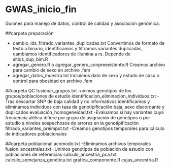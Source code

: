 # GWAS_inicio_fin

Guiones para manejo de datos, control de calidad y asociación genómica. 

##carpeta preparación
- cambio_ids_filtrado_variantes_duplicadas.txt
Convertimos de formato de texto a binario, identificamos y filtramos variantes duplicadas, cambiamos identificadores de Illumina a rs. Depende de sitios_dup_bim.R
- agregar_genero.R o agregar_genero_conpreexistente.R
Creamos archivo para cambio de sexo en archivo .fam
- agregar_datos_muestra.txt
Incluimos dato de sexo y estado de caso o control para obesidad en archivo .fam

##carpeta QC
fusionar_grupos.txt
-unimos genotipos de los grupos/poblaciones de estudio
identificacion_eliminacion_individuos.txt
-Tras descartar SNP de baja calidad y no informativos identificamos y eliminamos individuos con tasa de genotipificación baja, sexo discordante y duplicados
evaluación_homogeneidad.txt
-Evaluamos si hay variantes cuya frecuencia alélica difiere por grupo de asignación de genotipos o por estudio a niveles sospechosos de errores en la genotipificación
filtrado_variantes_preimput.txt
-Creamos genotipos temporales para cálculo de indicadores poblacionales

##carpeta poblacional
acomodo.txt
-Eliminamos archivos temporales
fusion_ancestrales.txt
-Unimos genotipos de población de estudio con poblaciones de referencias
calculo_ancestria_pca.txt
calculo_semejanza_genética.txt
gráfica_componente.R
cajas_ancestría.R
